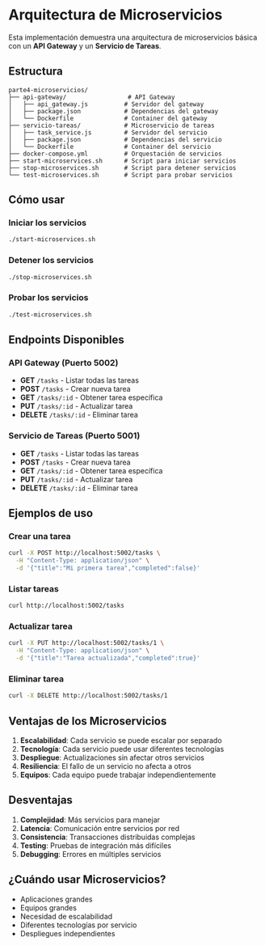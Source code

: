 # Arquitectura de Microservicios

Esta implementación demuestra una arquitectura de microservicios básica con un **API Gateway** y un **Servicio de Tareas**.

## Estructura

```
parte4-microservicios/
├── api-gateway/                 # API Gateway
│   ├── api_gateway.js          # Servidor del gateway
│   ├── package.json            # Dependencias del gateway
│   └── Dockerfile              # Container del gateway
├── servicio-tareas/            # Microservicio de tareas
│   ├── task_service.js         # Servidor del servicio
│   ├── package.json            # Dependencias del servicio
│   └── Dockerfile              # Container del servicio
├── docker-compose.yml          # Orquestación de servicios
├── start-microservices.sh      # Script para iniciar servicios
├── stop-microservices.sh       # Script para detener servicios
└── test-microservices.sh       # Script para probar servicios
```

## Cómo usar

### Iniciar los servicios
```bash
./start-microservices.sh
```

### Detener los servicios
```bash
./stop-microservices.sh
```

### Probar los servicios
```bash
./test-microservices.sh
```

## Endpoints Disponibles

### API Gateway (Puerto 5002)
- **GET** `/tasks` - Listar todas las tareas
- **POST** `/tasks` - Crear nueva tarea
- **GET** `/tasks/:id` - Obtener tarea específica
- **PUT** `/tasks/:id` - Actualizar tarea
- **DELETE** `/tasks/:id` - Eliminar tarea

### Servicio de Tareas (Puerto 5001)
- **GET** `/tasks` - Listar todas las tareas
- **POST** `/tasks` - Crear nueva tarea
- **GET** `/tasks/:id` - Obtener tarea específica
- **PUT** `/tasks/:id` - Actualizar tarea
- **DELETE** `/tasks/:id` - Eliminar tarea

## Ejemplos de uso

### Crear una tarea
```bash
curl -X POST http://localhost:5002/tasks \
  -H "Content-Type: application/json" \
  -d '{"title":"Mi primera tarea","completed":false}'
```

### Listar tareas
```bash
curl http://localhost:5002/tasks
```

### Actualizar tarea
```bash
curl -X PUT http://localhost:5002/tasks/1 \
  -H "Content-Type: application/json" \
  -d '{"title":"Tarea actualizada","completed":true}'
```

### Eliminar tarea
```bash
curl -X DELETE http://localhost:5002/tasks/1
```

## Ventajas de los Microservicios

1. **Escalabilidad**: Cada servicio se puede escalar por separado
2. **Tecnología**: Cada servicio puede usar diferentes tecnologías
3. **Despliegue**: Actualizaciones sin afectar otros servicios
4. **Resiliencia**: El fallo de un servicio no afecta a otros
5. **Equipos**: Cada equipo puede trabajar independientemente

## Desventajas

1. **Complejidad**: Más servicios para manejar
2. **Latencia**: Comunicación entre servicios por red
3. **Consistencia**: Transacciones distribuidas complejas
4. **Testing**: Pruebas de integración más difíciles
5. **Debugging**: Errores en múltiples servicios

## ¿Cuándo usar Microservicios?

- Aplicaciones grandes
- Equipos grandes
- Necesidad de escalabilidad
- Diferentes tecnologías por servicio
- Despliegues independientes 